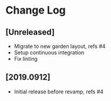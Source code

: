 # Change Log

## [Unreleased]

  - Migrate to new garden layout, refs #4
  - Setup continuous integration
  - Fix linting

## [2019.0912]

  - Initial release before revamp, refs #4
